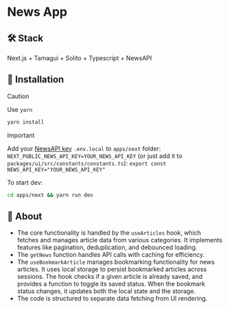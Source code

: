 # News App

## 🛠️ Stack

Next.js + Tamagui + Solito + Typescript + NewsAPI

## 🚀 Installation

> [!CAUTION]
> Use `yarn`

```bash
yarn install
```

> [!IMPORTANT]
> Add your [NewsAPI key](https://newsapi.org/account) `.env.local` to `apps/next` folder:
> `NEXT_PUBLIC_NEWS_API_KEY=YOUR_NEWS_API_KEY`
> (or just add it to `packages/ui/src/constants/constants.ts`):
> `export const NEWS_API_KEY="YOUR_NEWS_API_KEY"`

To start dev:

```bash
cd apps/next && yarn run dev
```

## 📖 About

- The core functionality is handled by the `useArticles` hook, which fetches and manages article data from various categories. It implements features like pagination, deduplication, and debounced loading.
- The `getNews` function handles API calls with caching for efficiency.
- The `useBookmarkArticle` manages bookmarking functionality for news articles. It uses local storage to persist bookmarked articles across sessions. The hook checks if a given article is already saved, and provides a function to toggle its saved status. When the bookmark status changes, it updates both the local state and the storage.
- The code is structured to separate data fetching from UI rendering.
